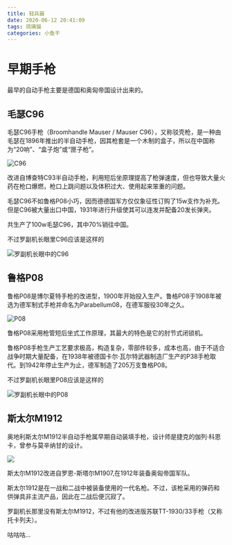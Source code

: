 ```yaml
---
title: 轻兵器
date: 2020-06-12 20:41:09
tags: 琉璃猫
categories: 小鱼干
---
```


# 早期手枪

最早的自动手枪主要是德国和奥匈帝国设计出来的。

<!--more-->

## 毛瑟C96

毛瑟C96手枪（Broomhandle Mauser / Mauser C96），又称驳壳枪，是一种由毛瑟在1896年推出的半自动手枪，因其枪套是一个木制的盒子，所以在中国称为“20响”、“盒子炮”或“匣子枪”。

![C96](C96.png)

改进自博查特C93半自动手枪，利用短后坐原理提高了枪弹速度，但也导致大量火药在枪口爆燃，枪口上跳问题以及体积过大、使用起来笨重的问题。

毛瑟C96不如鲁格P08小巧，因而德德国军方仅仅象征性订购了15w支作为补充。但是C96被大量出口中国，1931年进行升级使其可以连发并配备20发长弹夹。

共生产了100w毛瑟C96，其中70%销往中国。

不过罗副机长眼里C96应该是这样的

![罗副机长眼中的C96](C96-2.png)

## 鲁格P08

鲁格P08是博尔夏特手枪的改进型，1900年开始投入生产。鲁格P08于1908年被选为德军制式手枪并命名为Parabellum08，在德军服役30年之久。

![P08](P08.jpg)

鲁格P08采用枪管短后坐式工作原理，其最大的特色是它的肘节式闭锁机。

鲁格P08手枪生产工艺要求极高，构造复杂，零部件较多，成本也高，由于不适合战争时期大量配备，在1938年被德国卡尔·瓦尔特武器制造厂生产的P38手枪取代。到1942年停止生产为止，德军制造了205万支鲁格P08。 

不过罗副机长眼里P08应该是这样的

![罗副机长眼中的P08](P08-2.png)

## 斯太尔M1912

奥地利斯太尔M1912半自动手枪属早期自动装填手枪，设计师是捷克的伽列·科恩卡，曾参与莫辛纳甘的设计。

![](斯太尔M1912.png)

斯太尔M1912改进自罗恩-斯塔尔M1907,在1912年装备奥匈帝国军队。

斯太尔1912是在一战和二战中被装备使用的一代名枪。不过，该枪采用的弹药和供弹具非主流产品，因此在二战后便沉寂了。

罗副机长那里没有斯太尔M1912，不过有他的改进版苏联TT-1930/33手枪（又称托卡列夫）。



咕咕咕...

